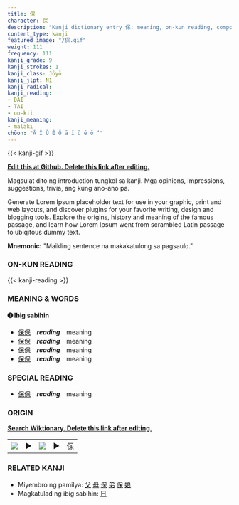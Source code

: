 ```yaml
---
title: 保
character: 保
description: "Kanji dictionary entry 保: meaning, on-kun reading, compounds, origin, related kanji"
content_type: kanji
featured_image: "/保.gif"
weight: 111
frequency: 111
kanji_grade: 9
kanji_strokes: 1
kanji_class: Jōyō
kanji_jlpt: N1
kanji_radical: 
kanji_reading: 
- DAI
- TAI
- oo-kii
kanji_meaning:
- malaki
chōon: "Ā Ī Ū Ē Ō ā ī ū ē ō ’"
---
```

[//]: # (Don't edit the line below. Kanji animated GIF code is automatically generated.)
{{< kanji-gif >}}

[//]: # (Edit below this line.)

**[Edit this at Github. Delete this link after editing.](https://github.com/tim0g/tim/tree/main/content/kanji/保/index.md)**

Magsulat dito ng introduction tungkol sa kanji. Mga opinions, impressions, suggestions, trivia, ang kung ano-ano pa.

Generate Lorem Ipsum placeholder text for use in your graphic, print and web layouts, and discover plugins for your favorite writing, design and blogging tools. Explore the origins, history and meaning of the famous passage, and learn how Lorem Ipsum went from scrambled Latin passage to ubiqitous dummy text.
 
**Mnemonic:** "Maikling sentence na makakatulong sa pagsaulo."

### ON-KUN READING

[//]: # (Don't edit the line below. ON-KUN READING code is automatically generated.)
{{< kanji-reading >}}

### MEANING & WORDS

#### ➊ **Ibig sabihin**
  - [保](../保)[保](../保)　***reading***　meaning
  - [保](../保)[保](../保)　***reading***　meaning
  - [保](../保)[保](../保)　***reading***　meaning
  - [保](../保)[保](../保)　***reading***　meaning

### SPECIAL READING
  - [保](../保)[保](../保)　***reading***　meaning

### ORIGIN

**[Search Wiktionary. Delete this link after editing.](https://wiktionary.org/wiki/保)**
<table class="kanji-table"><tr><td>
<img src="60px-保-bronze.svg.png">
</td><td>▶</td><td>
<img src="60px-保-oracle.svg.png">
</td><td>▶</td>
<td class="kanji-origin">保</td>
</tr></table>

### RELATED KANJI
- Miyembro ng pamilya: [父](../父) [母](../母) [保](../保) [弟](../弟) [保](../保) [娘](../娘)
- Magkatulad ng ibig sabihin: [日](../日)
